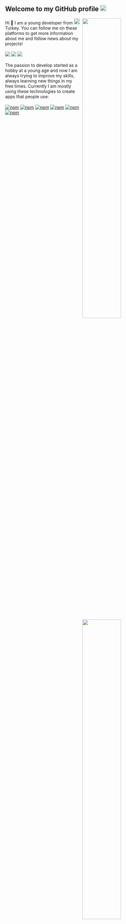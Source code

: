 <h2>Welcome to my GitHub profile <img src="https://media.giphy.com/media/Q7LHmoFwVP6Yc1swZs/giphy.gif" height="20px"></h2>
<img align="right" src="https://github-readme-stats.vercel.app/api?username=dotdux&count_private=true&show_icons=true&theme=algolia&include_all_commits=true" width="50%">
<img width="50%" height="6px" align="right" src="https://i.imgur.com/DkKayja.png">
<img align="right" src="https://github-readme-stats.vercel.app/api/top-langs/?username=dotdux&theme=algolia&layout=compact" width="50%">
Hi 👋 I am a young developer from <a href="https://tr.wikipedia.org/wiki/Türkiye" target="_blank"><img src="https://image.flaticon.com/icons/svg/555/555560.svg" width="20"></a> Turkey.
You can follow me on these platforms to get more information about me and follow news about my projects!
<br>
<br>
<a href="https://twitter.com/dotdux" target="_blank"><img src="https://img.shields.io/badge/-Twitter-1DA1F2?style=flat-square&logo=twitter&logoColor=white"></a>
<a href="https://www.instagram.com/dotdux/" target="_blank"><img src="https://img.shields.io/badge/-Instagram-EC3B83?style=flat-square&logo=instagram&logoColor=white"></a>
<a href="https://discord.com/users/711342691656532021/" target="_blank"><img src="https://img.shields.io/badge/-Discord-7289DA?style=flat-square&logo=discord&logoColor=white"></a>
<br>
<br>
The passion to develop started as a hobby at a young age and now I am always trying to improve my skills, always learning new things in my free times. Currently I am mostly using these technologies to create apps that people use:
<br>
<br>
<a href="https://www.w3schools.com/python/" target="_blank"><img alt="npm" align="center" src="https://img.shields.io/badge/-Python-0076B6?style=flat-square&logo=python&logoColor=white"></a>
<a href="https://www.w3schools.com/html/" target="_blank"><img alt="npm" align="center" src="https://img.shields.io/badge/-HTML5-E34F26?style=flat-square&logo=html5&logoColor=white"></a>
<a href="https://www.w3schools.com/css/" target="_blank"><img alt="npm" align="center" src="https://img.shields.io/badge/-CSS3-17A89F?style=flat-square&logo=css3&logoColor=white"></a>
<a href="https://www.w3schools.com/php/" target="_blank"><img alt="npm" align="center" src="https://img.shields.io/badge/-PHP-833BAA?style=flat-square&logo=php&logoColor=white"></a>
 <a href="https://www.w3schools.com/java/" target="_blank"><img alt="npm" align="center" src="https://img.shields.io/badge/-Java-FF7F00?style=flat-square&logo=java&logoColor=white"></a>
<a href="https://www.w3schools.com/cs/" target="_blank"><img alt="npm" align="center" src="https://img.shields.io/badge/-C%20Sharp-008000?style=flat-square&logo=C%20sharp&logoColor=white"></a>

